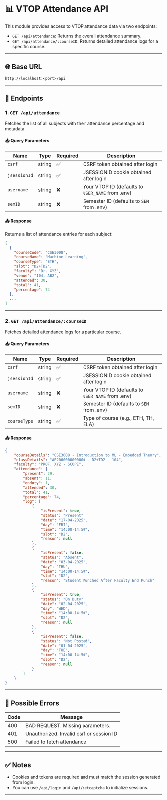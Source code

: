 # 📊 VTOP Attendance API

This module provides access to VTOP attendance data via two endpoints:

- `GET /api/attendance`: Returns the overall attendance summary.
- `GET /api/attendance/:courseID`: Returns detailed attendance logs for a specific course.

---

## 🌐 Base URL

```
http://localhost:<port>/api
```

---

## 📂 Endpoints

### 1. `GET /api/attendance`

Fetches the list of all subjects with their attendance percentage and metadata.

#### 📥 Query Parameters

| Name         | Type   | Required | Description                                      |
| ------------ | ------ | -------- | ------------------------------------------------ |
| `csrf`       | string | ✅       | CSRF token obtained after login                  |
| `jsessionId` | string | ✅       | JSESSIONID cookie obtained after login           |
| `username`   | string | ❌       | Your VTOP ID (defaults to `USER_NAME` from .env) |
| `semID`      | string | ❌       | Semester ID (defaults to `SEM` from .env)        |

#### 📤 Response

Returns a list of attendance entries for each subject:

```json
[
  {
    "courseCode": "CSE3008",
    "courseName": "Machine Learning",
    "courseType": "ETH",
    "slot": "D2+TD2",
    "faculty": "Dr. XYZ",
    "venue": "104, AB2",
    "attended": 30,
    "total": 41,
    "percentage": 74
  },
  ...
]
```

---

### 2. `GET /api/attendance/:courseID`

Fetches detailed attendance logs for a particular course.

#### 📥 Query Parameters

| Name         | Type   | Required | Description                                      |
| ------------ | ------ | -------- | ------------------------------------------------ |
| `csrf`       | string | ✅       | CSRF token obtained after login                  |
| `jsessionId` | string | ✅       | JSESSIONID cookie obtained after login           |
| `username`   | string | ❌       | Your VTOP ID (defaults to `USER_NAME` from .env) |
| `semID`      | string | ❌       | Semester ID (defaults to `SEM` from .env)        |
| `courseType` | string | ✅       | Type of course (e.g., ETH, TH, ELA)              |

#### 📤 Response

```json
{
	"courseDetails": "CSE3008 - Introduction to ML - Embedded Theory",
	"classDetails": "AP2000000000000 - D2+TD2 - 104",
	"faculty": "PROF. XYZ - SCOPE",
	"attendance": {
		"present": 29,
		"absent": 11,
		"onduty": 1,
		"attended": 30,
		"total": 41,
		"percentage": 74,
		"log": [
			{
				"isPresent": true,
				"status": "Present",
				"date": "17-04-2025",
				"day": "FRI",
				"time": "14:00-14:50",
				"slot": "D2",
				"reason": null
			},
			{
				"isPresent": false,
				"status": "Absent",
				"date": "03-04-2025",
				"day": "THU",
				"time": "14:00-14:50",
				"slot": "D2",
				"reason": "Student Punched After Faculty End Punch"
			},
			{
				"isPresent": true,
				"status": "On Duty",
				"date": "02-04-2025",
				"day": "WED",
				"time": "14:00-14:50",
				"slot": "D2",
				"reason": null
			},
			{
				"isPresent": false,
				"status": "Not Posted",
				"date": "01-04-2025",
				"day": "TUE",
				"time": "14:00-14:50",
				"slot": "D2",
				"reason": null
			}
		]
	}
}
```

---

## 🚫 Possible Errors

| Code | Message                                  |
| ---- | ---------------------------------------- |
| 400  | BAD REQUEST. Missing parameters.         |
| 401  | Unauthorized. Invalid csrf or session ID |
| 500  | Failed to fetch attendance               |

---

## ✅ Notes

- Cookies and tokens are required and must match the session generated from login.
- You can use `/api/login` and `/api/getcaptcha` to initialize sessions.

---

```

```
